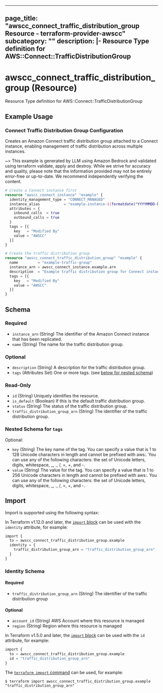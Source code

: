 
---
page_title: "awscc_connect_traffic_distribution_group Resource - terraform-provider-awscc"
subcategory: ""
description: |-
  Resource Type definition for AWS::Connect::TrafficDistributionGroup
---

# awscc_connect_traffic_distribution_group (Resource)

Resource Type definition for AWS::Connect::TrafficDistributionGroup

## Example Usage

### Connect Traffic Distribution Group Configuration

Creates an Amazon Connect traffic distribution group attached to a Connect instance, enabling management of traffic distribution across multiple instances.

~> This example is generated by LLM using Amazon Bedrock and validated using terraform validate, apply and destroy. While we strive for accuracy and quality, please note that the information provided may not be entirely error-free or up-to-date. We recommend independently verifying the content.

```terraform
# Create a Connect instance first
resource "awscc_connect_instance" "example" {
  identity_management_type = "CONNECT_MANAGED"
  instance_alias           = "example-instance-${formatdate("YYYYMMDD-hhmmss", timestamp())}"
  attributes = {
    inbound_calls  = true
    outbound_calls = true
  }
  tags = [{
    key   = "Modified By"
    value = "AWSCC"
  }]
}

# Create the traffic distribution group
resource "awscc_connect_traffic_distribution_group" "example" {
  name         = "example-traffic-group"
  instance_arn = awscc_connect_instance.example.arn
  description  = "Example traffic distribution group for Connect instance"
  tags = [{
    key   = "Modified By"
    value = "AWSCC"
  }]
}
```

<!-- schema generated by tfplugindocs -->
## Schema

### Required

- `instance_arn` (String) The identifier of the Amazon Connect instance that has been replicated.
- `name` (String) The name for the traffic distribution group.

### Optional

- `description` (String) A description for the traffic distribution group.
- `tags` (Attributes Set) One or more tags. (see [below for nested schema](#nestedatt--tags))

### Read-Only

- `id` (String) Uniquely identifies the resource.
- `is_default` (Boolean) If this is the default traffic distribution group.
- `status` (String) The status of the traffic distribution group.
- `traffic_distribution_group_arn` (String) The identifier of the traffic distribution group.

<a id="nestedatt--tags"></a>
### Nested Schema for `tags`

Optional:

- `key` (String) The key name of the tag. You can specify a value that is 1 to 128 Unicode characters in length and cannot be prefixed with aws:. You can use any of the following characters: the set of Unicode letters, digits, whitespace, _, ., /, =, +, and -.
- `value` (String) The value for the tag. You can specify a value that is 1 to 256 Unicode characters in length and cannot be prefixed with aws:. You can use any of the following characters: the set of Unicode letters, digits, whitespace, _, ., /, =, +, and -.

## Import

Import is supported using the following syntax:

In Terraform v1.12.0 and later, the [`import` block](https://developer.hashicorp.com/terraform/language/import) can be used with the `identity` attribute, for example:

```terraform
import {
  to = awscc_connect_traffic_distribution_group.example
  identity = {
    traffic_distribution_group_arn = "traffic_distribution_group_arn"
  }
}
```

<!-- schema generated by tfplugindocs -->
### Identity Schema

#### Required

- `traffic_distribution_group_arn` (String) The identifier of the traffic distribution group

#### Optional

- `account_id` (String) AWS Account where this resource is managed
- `region` (String) Region where this resource is managed

In Terraform v1.5.0 and later, the [`import` block](https://developer.hashicorp.com/terraform/language/import) can be used with the `id` attribute, for example:

```terraform
import {
  to = awscc_connect_traffic_distribution_group.example
  id = "traffic_distribution_group_arn"
}
```

The [`terraform import` command](https://developer.hashicorp.com/terraform/cli/commands/import) can be used, for example:

```shell
$ terraform import awscc_connect_traffic_distribution_group.example "traffic_distribution_group_arn"
```
